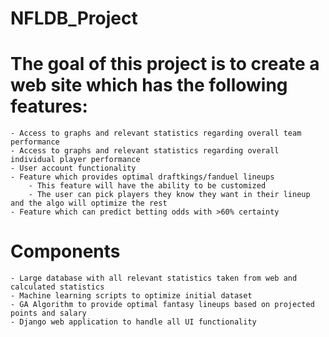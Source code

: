 # NFLDB_Project

# The goal of this project is to create a web site which has the following features:
	- Access to graphs and relevant statistics regarding overall team performance
	- Access to graphs and relevant statistics regarding overall individual player performance
	- User account functionality
	- Feature which provides optimal draftkings/fanduel lineups
		- This feature will have the ability to be customized
		- The user can pick players they know they want in their lineup and the algo will optimize the rest
	- Feature which can predict betting odds with >60% certainty

# Components
	- Large database with all relevant statistics taken from web and calculated statistics
	- Machine learning scripts to optimize initial dataset
	- GA Algorithm to provide optimal fantasy lineups based on projected points and salary
	- Django web application to handle all UI functionality
	
